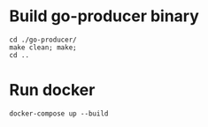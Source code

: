 # Build go-producer binary

```
cd ./go-producer/ 
make clean; make; 
cd ..
```

# Run docker

`docker-compose up --build`
